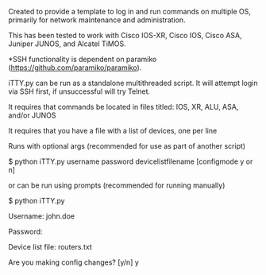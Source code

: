 Created to provide a template to log in and run commands on multiple OS, primarily for network maintenance and administration.

This has been tested to work with Cisco IOS-XR, Cisco IOS, Cisco ASA, Juniper JUNOS, and Alcatel TiMOS.


*SSH functionality is dependent on paramiko (https://github.com/paramiko/paramiko).


iTTY.py can be run as a standalone multithreaded script. It will attempt login via SSH first, if unsuccessful will try Telnet.

It requires that commands be located in files titled: IOS, XR, ALU, ASA, and/or JUNOS

It requires that you have a file with a list of devices, one per line


Runs with optional args (recommended for use as part of another script)


$ python iTTY.py username password devicelistfilename [configmode y or n]


or can be run using prompts (recommended for running manually)


$ python iTTY.py

Username: john.doe

Password: 

Device list file: routers.txt

Are you making config changes? [y/n] y

